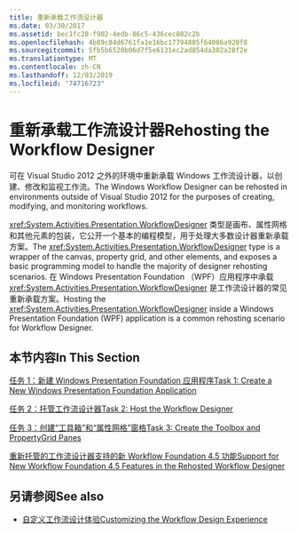 ```yaml
---
title: 重新承载工作流设计器
ms.date: 03/30/2017
ms.assetid: bec1fc28-f902-4edb-86c5-436cec802c2b
ms.openlocfilehash: 4b89c84d6761fa1e16bc17794885f64086a920f8
ms.sourcegitcommit: 5fb5b6520b06d7f5e6131ec2ad854da302a28f2e
ms.translationtype: MT
ms.contentlocale: zh-CN
ms.lasthandoff: 12/03/2019
ms.locfileid: "74716723"
---
```

# <a name="rehosting-the-workflow-designer"></a><span data-ttu-id="3c478-102">重新承载工作流设计器</span><span class="sxs-lookup"><span data-stu-id="3c478-102">Rehosting the Workflow Designer</span></span>
<span data-ttu-id="3c478-103">可在 Visual Studio 2012 之外的环境中重新承载 Windows 工作流设计器，以创建、修改和监视工作流。</span><span class="sxs-lookup"><span data-stu-id="3c478-103">The Windows Workflow Designer can be rehosted in environments outside of Visual Studio 2012 for the purposes of creating, modifying, and monitoring workflows.</span></span>

 <span data-ttu-id="3c478-104"><xref:System.Activities.Presentation.WorkflowDesigner> 类型是画布、属性网格和其他元素的包装，它公开一个基本的编程模型，用于处理大多数设计器重新承载方案。</span><span class="sxs-lookup"><span data-stu-id="3c478-104">The <xref:System.Activities.Presentation.WorkflowDesigner> type is a wrapper of the canvas, property grid, and other elements, and exposes a basic programming model to handle the majority of designer rehosting scenarios.</span></span> <span data-ttu-id="3c478-105">在 Windows Presentation Foundation （WPF）应用程序中承载 <xref:System.Activities.Presentation.WorkflowDesigner> 是工作流设计器的常见重新承载方案。</span><span class="sxs-lookup"><span data-stu-id="3c478-105">Hosting the <xref:System.Activities.Presentation.WorkflowDesigner> inside a Windows Presentation Foundation (WPF) application is a common rehosting scenario for Workflow Designer.</span></span>

## <a name="in-this-section"></a><span data-ttu-id="3c478-106">本节内容</span><span class="sxs-lookup"><span data-stu-id="3c478-106">In This Section</span></span>
 [<span data-ttu-id="3c478-107">任务 1：新建 Windows Presentation Foundation 应用程序</span><span class="sxs-lookup"><span data-stu-id="3c478-107">Task 1: Create a New Windows Presentation Foundation Application</span></span>](task-1-create-a-new-wpf-app.md)

 [<span data-ttu-id="3c478-108">任务 2：托管工作流设计器</span><span class="sxs-lookup"><span data-stu-id="3c478-108">Task 2: Host the Workflow Designer</span></span>](task-2-host-the-workflow-designer.md)

 [<span data-ttu-id="3c478-109">任务 3：创建“工具箱”和“属性网格”窗格</span><span class="sxs-lookup"><span data-stu-id="3c478-109">Task 3: Create the Toolbox and PropertyGrid Panes</span></span>](task-3-create-the-toolbox-and-propertygrid-panes.md)

 [<span data-ttu-id="3c478-110">重新托管的工作流设计器支持的新 Workflow Foundation 4.5 功能</span><span class="sxs-lookup"><span data-stu-id="3c478-110">Support for New Workflow Foundation 4.5 Features in the Rehosted Workflow Designer</span></span>](wf-features-in-the-rehosted-workflow-designer.md)

## <a name="see-also"></a><span data-ttu-id="3c478-111">另请参阅</span><span class="sxs-lookup"><span data-stu-id="3c478-111">See also</span></span>

- [<span data-ttu-id="3c478-112">自定义工作流设计体验</span><span class="sxs-lookup"><span data-stu-id="3c478-112">Customizing the Workflow Design Experience</span></span>](customizing-the-workflow-design-experience.md)
